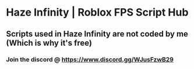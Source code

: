 # Haze Infinity | Roblox FPS Script Hub
## Scripts used in Haze Infinity are not coded by me (Which is why it's free)
### Join the discord @ https://www.discord.gg/WJusFzwB29
